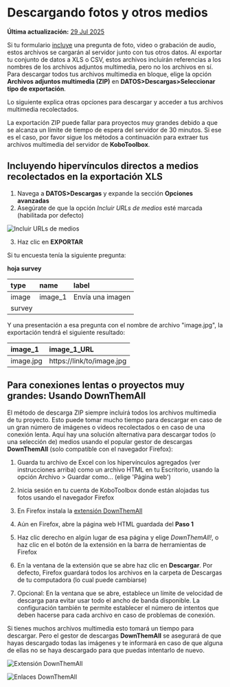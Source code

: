 # Descargando fotos y otros medios
**Última actualización:** <a href="https://github.com/kobotoolbox/docs/blob/47cbc8887d6df73ef3bf760d5a3962b77ab26ed8/source/photo_download.md" class="reference">29 Jul 2025</a>

Si tu formulario [incluye](question_types.md) una pregunta de foto, video o grabación de audio, estos archivos se cargarán al servidor junto con tus otros datos. Al exportar tu conjunto de datos a XLS o CSV, estos archivos incluirán referencias a los nombres de los archivos adjuntos multimedia, pero no los archivos en sí. Para descargar todos tus archivos multimedia en bloque, elige la opción **Archivos adjuntos multimedia (ZIP)** en **DATOS>Descargas>Seleccionar tipo de exportación**.

Lo siguiente explica otras opciones para descargar y acceder a tus archivos multimedia recolectados.

<p class='note'>La exportación ZIP puede fallar para proyectos muy grandes debido a que se alcanza un límite de tiempo de espera del servidor de 30 minutos. Si ese es el caso, por favor sigue los métodos a continuación para extraer tus archivos multimedia del servidor de <strong>KoboToolbox</strong>.</p>

## Incluyendo hipervínculos directos a medios recolectados en la exportación XLS

1. Navega a **DATOS>Descargas** y expande la sección **Opciones avanzadas**
2. Asegúrate de que la opción _Incluir URLs de medios_ esté marcada (habilitada por defecto)

![Incluir URLs de medios](/images/photo_download/include_media_urls.png)

3. Haz clic en **EXPORTAR**

Si tu encuesta tenía la siguiente pregunta:

**hoja survey**

| type  | name    | label              |
| :---- | :------ | :----------------- |
| image | image_1 | Envía una imagen   |
| survey |

Y una presentación a esa pregunta con el nombre de archivo "image.jpg", la exportación tendrá el siguiente resultado:

| image_1   | image_1_URL               |
| :-------- | :------------------------ |
| image.jpg | https://link/to/image.jpg |

## Para conexiones lentas o proyectos muy grandes: Usando DownThemAll

El método de descarga ZIP siempre incluirá todos los archivos multimedia de tu proyecto. Esto puede tomar mucho tiempo para descargar en caso de un gran número de imágenes o videos recolectados o en caso de una conexión lenta. Aquí hay una solución alternativa para descargar todos (o una selección de) medios usando el popular gestor de descargas **DownThemAll** (solo compatible con el navegador Firefox):

1. Guarda tu archivo de Excel con los hipervínculos agregados (ver instrucciones arriba) como un archivo HTML en tu Escritorio, usando la opción Archivo > Guardar como... (elige 'Página web')

2. Inicia sesión en tu cuenta de KoboToolbox donde están alojadas tus fotos usando el navegador Firefox

3. En Firefox instala la [extensión DownThemAll](https://addons.mozilla.org/en-CA/firefox/addon/downthemall)

4. Aún en Firefox, abre la página web HTML guardada del **Paso 1**

5. Haz clic derecho en algún lugar de esa página y elige _DownThemAll!_, o haz clic en el botón de la extensión en la barra de herramientas de Firefox

6. En la ventana de la extensión que se abre haz clic en **Descargar**. Por defecto, Firefox guardará todos los archivos en la carpeta de Descargas de tu computadora (lo cual puede cambiarse)

7. Opcional: En la ventana que se abre, establece un límite de velocidad de descarga para evitar usar todo el ancho de banda disponible. La configuración también te permite establecer el número de intentos que deben hacerse para cada archivo en caso de problemas de conexión.

Si tienes muchos archivos multimedia esto tomará un tiempo para descargar. Pero el gestor de descargas **DownThemAll** se asegurará de que hayas descargado todas las imágenes y te informará en caso de que alguna de ellas no se haya descargado para que puedas intentarlo de nuevo.

![Extensión DownThemAll](/images/photo_download/downthemall_extension.jpg)

![Enlaces DownThemAll](/images/photo_download/downthemall_links.jpg)